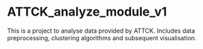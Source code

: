 # ATTCK_analyze_module_v1
This is a project to analyse data provided by ATTCK. Includes data preprocessing, clustering algorithms and subsequent visualisation.
